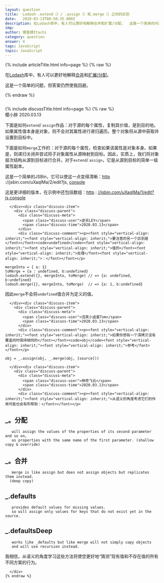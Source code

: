 ```yaml
---
layout: question
title:  Lodash-.extend（）/ .assign（）和.merge（）之间的区别
date:   2020-03-13T08:50:35.000Z
description: 在Lodash库中，有人可以更好地解释合并和扩展/分配。  这是一个简单的问题，但答案仍然使我回避。 ...
img: 
author: 理查德Itachi
category: question
answer: 4
tags: JavaScript
topic: JavaScript
---
```

<div class="article-root">
  <div class="article">
    {% include articleTitle.html info=page %}
    {% raw %}
    <div class="article-content"><p><font style="vertical-align: inherit;"><font style="vertical-align: inherit;">在</font></font><a href="http://www.lodash.com" rel="noreferrer"><font style="vertical-align: inherit;"><font style="vertical-align: inherit;">Lodash</font></font></a><font style="vertical-align: inherit;"><font style="vertical-align: inherit;">库中，有人可以更好地解释</font></font><a href="http://lodash.com/docs#merge" rel="noreferrer"><font style="vertical-align: inherit;"><font style="vertical-align: inherit;">合并</font></font></a><font style="vertical-align: inherit;"><font style="vertical-align: inherit;">和</font></font><a href="http://lodash.com/docs#assign" rel="noreferrer"><font style="vertical-align: inherit;"><font style="vertical-align: inherit;">扩展/分配</font></font></a><font style="vertical-align: inherit;"><font style="vertical-align: inherit;">。  </font></font></p>

<p><font style="vertical-align: inherit;"><font style="vertical-align: inherit;">这是一个简单的问题，但答案仍然使我回避。 </font></font></p></div>
    {% endraw %}
  </div>
  <p style="height: 0;width:0;overflow: hidden;"> 第1443篇《Lodash-.extend（）/ .assign（）和.merge（）之间的区别》来自Winter(https://github.com/aiyld/aiyld.github.io)的站点</p>
  <div class="discuss-wrapper">
    {% include discussTitle.html info=page %}
    {% raw %}
    <div class="discuss-item">
        <div class="discuss-parent">
          <div class="discuss-meta">
            <span class="discuss-user">樱小胖</span>
            <span class="discuss-time">2020.03.13</span>
          </div>
          <div class="discuss-comment"><p><font style="vertical-align: inherit;"><font style="vertical-align: inherit;">下面是如何</font></font><code>extend</code><font style="vertical-align: inherit;"><font style="vertical-align: inherit;">/ </font></font><code>assign</code><font style="vertical-align: inherit;"><font style="vertical-align: inherit;">作品：对于源的每个属性，复制其价值，是到目的地。</font><font style="vertical-align: inherit;">如果属性值本身是对象，则不会对其属性进行递归遍历。</font><font style="vertical-align: inherit;">整个对象将从源中获取并设置到目标中。</font></font></p>

<p><font style="vertical-align: inherit;"><font style="vertical-align: inherit;">下面是如何</font></font><code>merge</code><font style="vertical-align: inherit;"><font style="vertical-align: inherit;">工作的：对于源的每个属性，检查如果该属性是对象本身。</font><font style="vertical-align: inherit;">如果是，则递归关闭并尝试将子对象属性从源映射到目标。</font><font style="vertical-align: inherit;">因此，实质上，我们将对象层次结构从源到目标进行合并。</font><font style="vertical-align: inherit;">对于</font></font><code>extend</code><font style="vertical-align: inherit;"><font style="vertical-align: inherit;">/ </font></font><code>assign</code><font style="vertical-align: inherit;"><font style="vertical-align: inherit;">，它是从源到目标的简单一级属性副本。</font></font></p>

<p><font style="vertical-align: inherit;"><font style="vertical-align: inherit;">这是一个简单的JSBin，它可以使这一点变得清晰：</font><a href="http://jsbin.com/uXaqIMa/2/edit?js,console"><font style="vertical-align: inherit;">http</font></a><font style="vertical-align: inherit;"> ://jsbin.com/uXaqIMa/2/edit?js,
 </font></font><a href="http://jsbin.com/uXaqIMa/2/edit?js,console"><font style="vertical-align: inherit;"><font style="vertical-align: inherit;">console</font></font></a></p>

<p><font style="vertical-align: inherit;"><font style="vertical-align: inherit;">这是更详细的版本，在示例中还包括数组：</font><a href="http://jsbin.com/uXaqIMa/1/edit?js,console"><font style="vertical-align: inherit;">http</font></a><font style="vertical-align: inherit;"> :
 </font></font><a href="http://jsbin.com/uXaqIMa/1/edit?js,console"><font style="vertical-align: inherit;"><font style="vertical-align: inherit;">//jsbin.com/uXaqIMa/1/edit?js,console</font></font></a></p></div>
        </div>
        
      </div><div class="discuss-item">
        <div class="discuss-parent">
          <div class="discuss-meta">
            <span class="discuss-user">逆天LEY</span>
            <span class="discuss-time">2020.03.13</span>
          </div>
          <div class="discuss-comment"><p><font style="vertical-align: inherit;"><font style="vertical-align: inherit;">要注意的另一个区别是</font></font><code>undefined</code><font style="vertical-align: inherit;"><font style="vertical-align: inherit;">值的</font><font style="vertical-align: inherit;">处理</font><font style="vertical-align: inherit;">：</font></font></p>

<pre><code>mergeInto = { a: 1}<font></font>
toMerge = {a : undefined, b:undefined}<font></font>
lodash.extend({}, mergeInto, toMerge) // =&gt; {a: undefined, b:undefined}<font></font>
lodash.merge({}, mergeInto, toMerge)  // =&gt; {a: 1, b:undefined}<font></font>
</code></pre>

<p><font style="vertical-align: inherit;"><font style="vertical-align: inherit;">因此</font></font><code>merge</code><font style="vertical-align: inherit;"><font style="vertical-align: inherit;">不会将</font></font><code>undefined</code><font style="vertical-align: inherit;"><font style="vertical-align: inherit;">值</font><font style="vertical-align: inherit;">合并</font><font style="vertical-align: inherit;">为定义的值。</font></font></p></div>
        </div>
        
      </div><div class="discuss-item">
        <div class="discuss-parent">
          <div class="discuss-meta">
            <span class="discuss-user">泡芙小卤蛋Tom</span>
            <span class="discuss-time">2020.03.13</span>
          </div>
          <div class="discuss-comment"><p><font style="vertical-align: inherit;"><font style="vertical-align: inherit;">如果你想有一个深拷贝没有覆盖同时保持相同的</font></font><code>obj</code><font style="vertical-align: inherit;"><font style="vertical-align: inherit;">参考</font></font></p>

<p><code>obj = _.assign(obj, _.merge(obj, [source]))</code></p></div>
        </div>
        
      </div><div class="discuss-item">
        <div class="discuss-parent">
          <div class="discuss-meta">
            <span class="discuss-user">神奇飞云</span>
            <span class="discuss-time">2020.03.13</span>
          </div>
          <div class="discuss-comment"><p><font style="vertical-align: inherit;"><font style="vertical-align: inherit;">从语义的角度考虑它们的作用可能也会有所帮助：</font></font></p>

<h2><font style="vertical-align: inherit;"><font style="vertical-align: inherit;">     _。分配</font></font></h2>

   <pre class="lang-none prettyprint-override"><code>   will assign the values of the properties of its second parameter and so on,<font></font>
   as properties with the same name of the first parameter. (shallow copy &amp; override)<font></font>
</code></pre>

<h2><font style="vertical-align: inherit;"><font style="vertical-align: inherit;">     _。合并</font></font></h2>

   <pre class="lang-none prettyprint-override"><code>   merge is like assign but does not assign objects but replicates them instead.<font></font>
  (deep copy)<font></font>
</code></pre>

<h2><font style="vertical-align: inherit;"><font style="vertical-align: inherit;">     _.defaults</font></font></h2>

   <pre class="lang-none prettyprint-override"><code>   provides default values for missing values.<font></font>
   so will assign only values for keys that do not exist yet in the source.<font></font>
</code></pre>

<h2><font style="vertical-align: inherit;"><font style="vertical-align: inherit;">     _.defaultsDeep</font></font></h2>

   <pre class="lang-none prettyprint-override"><code>   works like _defaults but like merge will not simply copy objects<font></font>
   and will use recursion instead.<font></font>
</code></pre>

<p><font style="vertical-align: inherit;"><font style="vertical-align: inherit;">我相信，从语义的角度学习这些方法将使您更好地“猜测”现有值和不存在值的所有不同方案的行为。</font></font></p></div>
        </div>
        
      </div>
    {% endraw %}
  </div>
<div>
